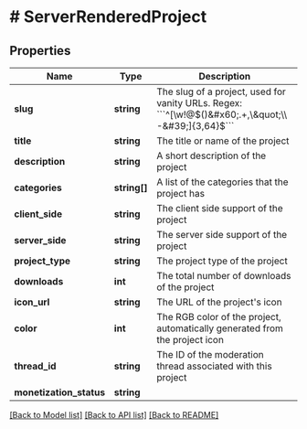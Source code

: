 # # ServerRenderedProject

## Properties

Name | Type | Description | Notes
------------ | ------------- | ------------- | -------------
**slug** | **string** | The slug of a project, used for vanity URLs. Regex: &#x60;&#x60;&#x60;^[\\w!@$()&#x60;.+,\&quot;\\-&#39;]{3,64}$&#x60;&#x60;&#x60; | [optional]
**title** | **string** | The title or name of the project | [optional]
**description** | **string** | A short description of the project | [optional]
**categories** | **string[]** | A list of the categories that the project has | [optional]
**client_side** | **string** | The client side support of the project | [optional]
**server_side** | **string** | The server side support of the project | [optional]
**project_type** | **string** | The project type of the project |
**downloads** | **int** | The total number of downloads of the project |
**icon_url** | **string** | The URL of the project&#39;s icon | [optional]
**color** | **int** | The RGB color of the project, automatically generated from the project icon | [optional]
**thread_id** | **string** | The ID of the moderation thread associated with this project | [optional]
**monetization_status** | **string** |  | [optional]

[[Back to Model list]](../../README.md#models) [[Back to API list]](../../README.md#endpoints) [[Back to README]](../../README.md)
